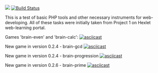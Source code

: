 <a href="https://codeclimate.com/github/drwolfik/php-project-lvl1/maintainability"><img src="https://api.codeclimate.com/v1/badges/4e5b81dfee2ad961516a/maintainability" /></a>
[![Build Status](https://travis-ci.com/drwolfik/php-project-lvl1.svg?branch=master)](https://travis-ci.com/drwolfik/php-project-lvl1)


This is a test of basic PHP tools and other necessary instruments for web-developing.
All of these tasks were initially taken from Project 1 on Hexlet web-learning portal.

Games 'brain-even' and 'brain-calc':
[![asciicast](https://asciinema.org/a/4cq7NHVjA85JhMCHnMZiP6R2s.svg)](https://asciinema.org/a/4cq7NHVjA85JhMCHnMZiP6R2s)

New game in version 0.2.4 - brain-gcd
[![asciicast](https://asciinema.org/a/fsGsZH8Xv7Yn1ca9YzbNkJrBd.svg)](https://asciinema.org/a/fsGsZH8Xv7Yn1ca9YzbNkJrBd)

New game in version 0.2.4 - brain-progression
[![asciicast](https://asciinema.org/a/TcxCJdV37gLuVqr8vhD4BmNke.svg)](https://asciinema.org/a/TcxCJdV37gLuVqr8vhD4BmNke)

New game in version 0.2.6 - brain-prime
[![asciicast](https://asciinema.org/a/A4KyftqwtWgre0KEwq9uGjyFS.svg)](https://asciinema.org/a/A4KyftqwtWgre0KEwq9uGjyFS)

